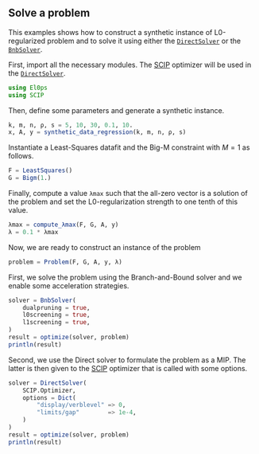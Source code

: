 ## Solve a problem

This examples shows how to construct a synthetic instance of L0-regularized problem and to solve it using either the [`DirectSolver`](@ref) or the [`BnbSolver`](@ref).


First, import all the necessary modules.
The [SCIP](https://github.com/scipopt/SCIP.jl) optimizer will be used in the [`DirectSolver`](@ref).

```julia
using El0ps
using SCIP
```

Then, define some parameters and generate a synthetic instance.

```julia
k, m, n, ρ, s = 5, 10, 30, 0.1, 10.
x, A, y = synthetic_data_regression(k, m, n, ρ, s)
```

Instantiate a Least-Squares datafit and the Big-M constraint with $M=1$ as follows.

```julia
F = LeastSquares()
G = Bigm(1.)
```

Finally, compute a value `λmax` such that the all-zero vector is a solution of the problem and set the L0-regularization strength to one tenth of this value.

```julia
λmax = compute_λmax(F, G, A, y)
λ = 0.1 * λmax
```

Now, we are ready to construct an instance of the problem

```julia
problem = Problem(F, G, A, y, λ)
```

First, we solve the problem using the Branch-and-Bound solver and we enable some acceleration strategies.

```julia
solver = BnbSolver(
    dualpruning = true, 
    l0screening = true, 
    l1screening = true,
)
result = optimize(solver, problem)
println(result)
```


Second, we use the Direct solver to formulate the problem as a MIP. The latter is then given to the [SCIP](https://github.com/scipopt/SCIP.jl) optimizer that is called with some options.

```julia
solver = DirectSolver(
    SCIP.Optimizer, 
    options = Dict(
        "display/verblevel" => 0, 
        "limits/gap"        => 1e-4,
    )
)
result = optimize(solver, problem)
println(result)
```
